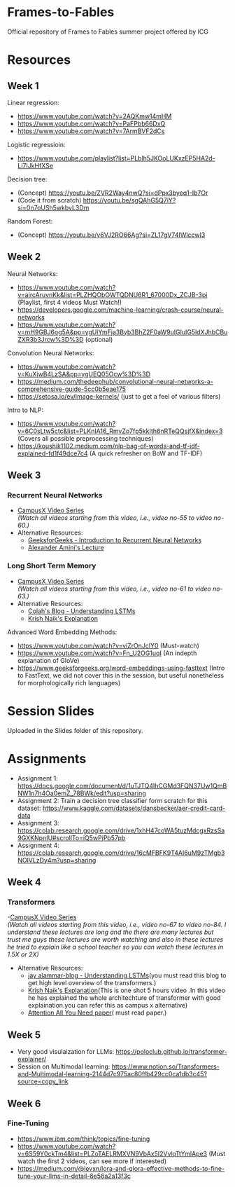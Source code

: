 # Frames-to-Fables
Official repository of Frames to Fables summer project offered by ICG

# Resources
## Week 1
Linear regression: 
- https://www.youtube.com/watch?v=2AQKmw14mHM
- https://www.youtube.com/watch?v=PaFPbb66DxQ
- https://www.youtube.com/watch?v=7ArmBVF2dCs
  
Logistic regressioin:
- https://www.youtube.com/playlist?list=PLblh5JKOoLUKxzEP5HA2d-Li7IJkHfXSe

Decision tree:
- (Concept) https://youtu.be/ZVR2Way4nwQ?si=dPpx3byeq1-Ib7Or
- (Code it from scratch) https://youtu.be/sgQAhG5Q7iY?si=0n7oUSh5wkbvL3Dm

Random Forest:
- (Concept) https://youtu.be/v6VJ2RO66Ag?si=ZL17gV74IWlccwI3

## Week 2
Neural Networks:
 - https://www.youtube.com/watch?v=aircAruvnKk&list=PLZHQObOWTQDNU6R1_67000Dx_ZCJB-3pi (Playlist, first 4 videos Must Watch!)
 - https://developers.google.com/machine-learning/crash-course/neural-networks
 - https://www.youtube.com/watch?v=mH9GBJ6og5A&pp=ygUiYmFja3Byb3BhZ2F0aW9uIGluIG5ldXJhbCBuZXR3b3Jrcw%3D%3D (optional)

Convolution Neural Networks:
 - https://www.youtube.com/watch?v=KuXjwB4LzSA&pp=ygUEQ05Ocw%3D%3D
 - https://medium.com/thedeephub/convolutional-neural-networks-a-comprehensive-guide-5cc0b5eae175
 - https://setosa.io/ev/image-kernels/ (just to get a feel of various filters)

Intro to NLP:
 - https://www.youtube.com/watch?v=6C0sLtw5ctc&list=PLKnIA16_RmvZo7fp5kkIth6nRTeQQsjfX&index=3 (Covers all possible preprocessing techniques)
 - https://koushik1102.medium.com/nlp-bag-of-words-and-tf-idf-explained-fd1f49dce7c4 (A quick refresher on BoW and TF-IDF)

## Week 3
### Recurrent Neural Networks
- [CampusX Video Series](https://www.youtube.com/watch?v=4KpRP-YUw6c&list=PLKnIA16_RmvYuZauWaPlRTC54KxSNLtNn&index=55&ab_channel=CampusX)  
  *(Watch all videos starting from this video, i.e., video no-55 to video no-60.)*
- Alternative Resources:  
  - [GeeksforGeeks - Introduction to Recurrent Neural Networks](https://www.geeksforgeeks.org/introduction-to-recurrent-neural-network/)
  - [Alexander Amini's Lecture](https://www.youtube.com/watch?v=dqoEU9Ac3ek&t=2908s&ab_channel=AlexanderAmini)

### Long Short Term Memory
- [CampusX Video Series](https://www.youtube.com/watch?v=z7IPBg6MyrU&list=PLKnIA16_RmvYuZauWaPlRTC54KxSNLtNn&index=61&ab_channel=CampusX)  
  *(Watch all videos starting from this video, i.e., video no-61 to video no-63.)*
- Alternative Resources:  
  - [Colah's Blog - Understanding LSTMs](https://colah.github.io/posts/2015-08-Understanding-LSTMs/)
  - [Krish Naik's Explanation](https://www.youtube.com/watch?v=rdkIOM78ZPk&ab_channel=KrishNaik)


Advanced Word Embedding Methods:
 - https://www.youtube.com/watch?v=viZrOnJclY0 (Must-watch)
 - https://www.youtube.com/watch?v=Fn_U2OG1uqI (An indepth explanation of GloVe)
 - https://www.geeksforgeeks.org/word-embeddings-using-fasttext (Intro to FastText, we did not cover this in the session, but useful nonetheless for morphologically rich languages)


# Session Slides
Uploaded in the Slides folder of this repository.

# Assignments
- Assignment 1: https://docs.google.com/document/d/1uTJTQ4IhCGMd3FQN37Uw1QmBNW1n7h4Oa0emZ_78BWk/edit?usp=sharing
- Assignment 2: Train a decision tree classifier form scratch for this dataset: https://www.kaggle.com/datasets/dansbecker/aer-credit-card-data
- Assignment 3: https://colab.research.google.com/drive/1xhH47coWA5tuzMdcgxRzsSa9GXKNpnIU#scrollTo=iQ5wPjPb57pb
- Assignment 4: https://colab.research.google.com/drive/16cMFBFK9T4AI6uM9zTMgb3NOlVLzDy4m?usp=sharing

## Week 4

### Transformers
 -[CampusX Video Series](https://www.youtube.com/watch?v=8fX3rOjTloc&list=PLKnIA16_RmvYuZauWaPlRTC54KxSNLtNn&index=67)  
  *(Watch all videos starting from this video, i.e., video no-67 to video no-84. I understand these lectures are long and the there are many lectures but trust me guys these lectures are worth watching  and also in these lectures he tried to explain  like a school teacher  so you can watch these lectures in 1.5X or 2X)*
- Alternative Resources: 
  - [jay alammar-blog - Understanding LSTMs](https://jalammar.github.io/illustrated-transformer/)(you must read this blog to get high level overview of the transformers.)
  - [Krish Naik's Explanation](https://www.youtube.com/watch?v=3bPhDUSAUYI)(This is one shot 5 hours video .In this video he has explained the whole architechture of transformer with good explaination.you can refer this as campus x alternative)
  - [Attention All You Need paper](https://arxiv.org/abs/1706.03762)( must read paper.)

## Week 5
  - Very good visulaization for LLMs: https://poloclub.github.io/transformer-explainer/
  - Session on Multimodal learning: https://www.notion.so/Transformers-and-Multimodal-learning-2144d7c975ac80ffb429cc0ca1db3c45?source=copy_link

## Week 6

### Fine-Tuning
  - https://www.ibm.com/think/topics/fine-tuning
  - https://www.youtube.com/watch?v=6S59Y0ckTm4&list=PLZoTAELRMXVN9VbAx5I2VvloTtYmlApe3 (Must watch the first 2 videos, can see more if interested)
  - https://medium.com/@levxn/lora-and-qlora-effective-methods-to-fine-tune-your-llms-in-detail-6e56a2a13f3c
